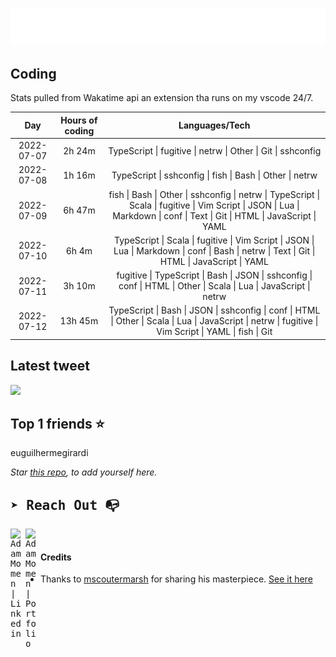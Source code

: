 
![test image size](/assets/welcome_message.gif)

## Coding
Stats pulled from Wakatime api an extension tha runs on my vscode 24/7.

|Day|Hours of coding|Languages/Tech|
|:-:|:-:|:-:|
|2022-07-07|2h 24m|TypeScript &#124; fugitive &#124; netrw &#124; Other &#124; Git &#124; sshconfig|
|2022-07-08|1h 16m|TypeScript &#124; sshconfig &#124; fish &#124; Bash &#124; Other &#124; netrw|
|2022-07-09|6h 47m|fish &#124; Bash &#124; Other &#124; sshconfig &#124; netrw &#124; TypeScript &#124; Scala &#124; fugitive &#124; Vim Script &#124; JSON &#124; Lua &#124; Markdown &#124; conf &#124; Text &#124; Git &#124; HTML &#124; JavaScript &#124; YAML|
|2022-07-10|6h 4m|TypeScript &#124; Scala &#124; fugitive &#124; Vim Script &#124; JSON &#124; Lua &#124; Markdown &#124; conf &#124; Bash &#124; netrw &#124; Text &#124; Git &#124; HTML &#124; JavaScript &#124; YAML|
|2022-07-11|3h 10m|fugitive &#124; TypeScript &#124; Bash &#124; JSON &#124; sshconfig &#124; conf &#124; HTML &#124; Other &#124; Scala &#124; Lua &#124; JavaScript &#124; netrw|
|2022-07-12|13h 45m|TypeScript &#124; Bash &#124; JSON &#124; sshconfig &#124; conf &#124; HTML &#124; Other &#124; Scala &#124; Lua &#124; JavaScript &#124; netrw &#124; fugitive &#124; Vim Script &#124; YAML &#124; fish &#124; Git|

## Latest tweet
[<img src="<tweet-image-url>" width="400">](<tweet-url>)

## Top 1 friends ⭐️
euguilhermegirardi

*Star [this repo](https://github.com/AdamMomen/AdamMomen), to add yourself here.*


<samp>

## ➤ Reach Out :mailbox_with_no_mail:

>
  <a href="https://www.linkedin.com/in/adam-momen-99596275/">
     <img align="left" alt="Adam Momen | Linkedin" width="24px" src="./assets/Linkedin.svg" />
   </a>

   <a href="https://adammomen.com/">
     <img align="left" alt="Adam Momen | Portfolio" width="24px" src="./assets/web.svg" />
   </a>

</samp>

<br>

#### Credits
* Thanks to [mscoutermarsh](https://github.com/mscoutermarsh) for sharing his masterpiece. [See it here](https://github.com/mscoutermarsh/mscoutermarsh)